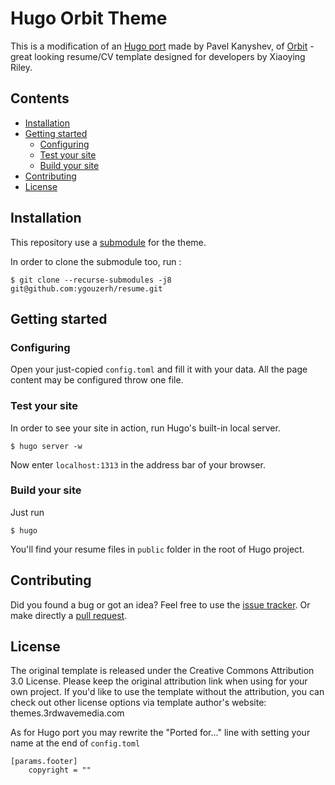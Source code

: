 # Hugo Orbit Theme

This is a modification of an [Hugo port](https://github.com/aerohub/hugo-orbit-theme) made by Pavel Kanyshev, of [Orbit](//github.com/xriley/Orbit-Theme) - great looking resume/CV template designed for developers by Xiaoying Riley.

## Contents

- [Installation](#installation)
- [Getting started](#getting-started)
    - [Configuring](#configuring)
    - [Test your site](#test-your-site)
	- [Build your site](#build-your-site)
- [Contributing](#contributing)
- [License](#license)


## Installation

This repository use a [submodule](https://github.com/ygouzerh/resume) for the theme.

In order to clone the submodule too, run : 

    $ git clone --recurse-submodules -j8 git@github.com:ygouzerh/resume.git

## Getting started

### Configuring

Open your just-copied `config.toml` and fill it with your data. All the page content may be configured throw one file.

### Test your site

In order to see your site in action, run Hugo's built-in local server. 

    $ hugo server -w

Now enter `localhost:1313` in the address bar of your browser.

### Build your site

Just run

	$ hugo

You'll find your resume files in `public` folder in the root of Hugo project.

## Contributing

Did you found a bug or got an idea? Feel free to use the [issue tracker](//github.com/ygouzerh/resume/issues). Or make directly a [pull request](//github.com/ygouzerh/resume/pulls).

## License

The original template is released under the Creative Commons Attribution 3.0 License. Please keep the original attribution link when using for your own project. If you'd like to use the template without the attribution, you can check out other license options via template author's website: themes.3rdwavemedia.com

As for Hugo port you may rewrite the "Ported for..." line with setting your name at the end of `config.toml`
	
	[params.footer]
        copyright = ""

